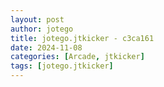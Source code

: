 ```yaml
---
layout: post
author: jotego
title: jotego.jtkicker - c3ca161
date: 2024-11-08
categories: [Arcade, jtkicker]
tags: [jotego.jtkicker]
---
```


